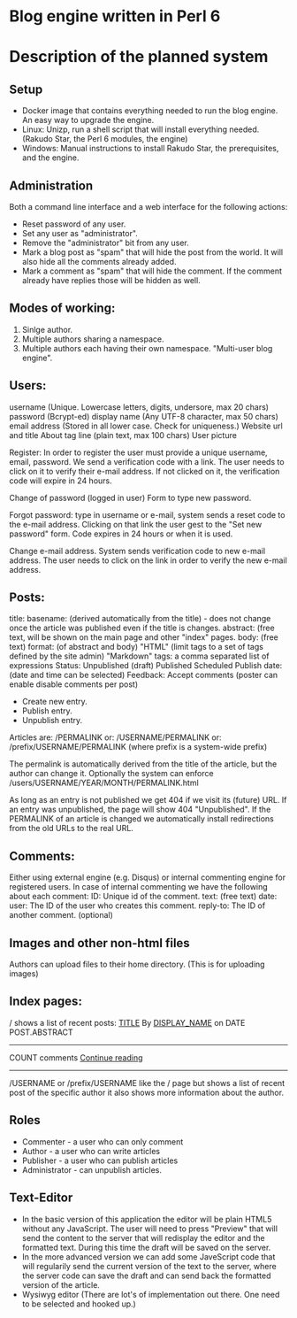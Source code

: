 Blog engine written in Perl 6
==============================

Description of the planned system
=================================

Setup
-------
* Docker image that contains everything needed to run the blog engine. An easy way to upgrade the engine.
* Linux: Unizp, run a shell script that will install everything needed. (Rakudo Star, the Perl 6 modules, the engine)
* Windows: Manual instructions to install Rakudo Star, the prerequisites, and the engine.

Administration
------------------
Both a command line interface and a web interface for the following actions:

* Reset password of any user.
* Set any user as "administrator".
* Remove the "administrator" bit from any user.
* Mark a blog post as "spam" that will hide the post from the world. It will also hide all the comments already added.
* Mark a comment as "spam" that will hide the comment. If the comment already have replies those will be hidden as well.


Modes of working:
-----------------
1) Sinlge author.
2) Multiple authors sharing a namespace.
3) Multiple authors each having their own namespace.  "Multi-user blog engine".


Users:
---------
  username          (Unique. Lowercase letters, digits, undersore, max 20 chars)
  password          (Bcrypt-ed)
  display name      (Any UTF-8 character, max 50 chars)
  email address     (Stored in all lower case. Check for uniqueness.)
  Website url and title
  About tag line    (plain text, max 100 chars)
  User picture

  Register:
      In order to register the user must provide a unique username, email, password.
      We send a verification code with a link. The user needs to click on it to verify
      their e-mail address. If not clicked on it, the verification code will expire in 24 hours.

  Change of password (logged in user)
      Form to type new password.

  Forgot password: type in username or e-mail, system sends a reset code to the e-mail address.
      Clicking on that link the user gest to the "Set new password" form.
      Code expires in 24 hours or when it is used.

  Change e-mail address. System sends verification code to new e-mail address.
      The user needs to click on the link in order to verify the new e-mail address.
 
Posts:
--------
  title:
  basename: (derived automatically from the title) - does not change once the article was published even if the title is changes.
  abstract: (free text, will be shown on the main page and other "index" pages.
  body: (free text)
  format: (of abstract and body)
      "HTML"        (limit tags to a set of tags defined by the site admin)
      "Markdown"
  tags: a comma separated list of expressions
  Status:
    Unpublished (draft)
	Published
	Scheduled
  Publish date: (date and time can be selected)
  Feedback: Accept comments (poster can enable disable comments per post)

* Create new entry.
* Publish entry.
* Unpublish entry.

Articles are: /PERMALINK
          or: /USERNAME/PERMALINK
          or: /prefix/USERNAME/PERMALINK (where prefix is a system-wide prefix)

The permalink is automatically derived from the title of the article,
but the author can change it.
Optionally the system can enforce   /users/USERNAME/YEAR/MONTH/PERMALINK.html

As long as an entry is not published we get 404 if we visit its (future) URL.
If an entry was unpublished, the page will show 404 "Unpublished".
If the PERMALINK of an article is changed we automatically install redirections from
the old URLs to the real URL.

Comments:
----------
Either using external engine (e.g. Disqus) or internal commenting engine for registered users.
In case of internal commenting we have the following about each comment:
   ID: Unique id of the comment.
   text: (free text)
   date:
   user: The ID of the user who creates this comment.
   reply-to: The ID of another comment. (optional)

Images and other non-html files
-------------------------------
Authors can upload files to their home directory. (This is for uploading images)

Index pages:
--------------
/    shows a list of recent posts:
   <a href="PERMALINK">TITLE</a>
   By <a href="/USERNAME">DISPLAY_NAME</a> on DATE
   POST.ABSTRACT
   <hr>
   COUNT comments  <a href="PERMALINK">Continue reading</a>
   <hr>

/USERNAME  or /prefix/USERNAME
   like the / page but shows a list of recent post of the specific author
   it also shows more information about the author.

Roles
-------
* Commenter     - a user who can only comment
* Author        - a user who can write articles
* Publisher     - a user who can publish articles
* Administrator - can unpublish articles.


Text-Editor
-------------
* In the basic version of this application the editor will be plain HTML5 without any JavaScript. The user will need to press "Preview" that will send the content to the server that will redisplay the editor and the formatted text. During this time the draft will be saved on the server.
* In the more advanced version we can add some JaveScript code that will regularily send the current version of the text to the server, where the server code can save the draft and can send back the formatted version of the article.
* Wysiwyg editor (There are lot's of implementation out there. One need to be selected and hooked up.)


